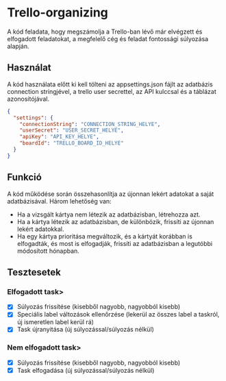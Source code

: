 # Trello-organizing

A kód feladata, hogy megszámolja a Trello-ban lévő már elvégzett és elfogadott feladatokat, a megfelelő cég és feladat fontossági súlyozása alapján.

## Használat
A kód használata előtt ki kell tölteni az appsettings.json fájlt az adatbázis connection stringjével, a trello user secrettel, az API kulccsal és a táblázat azonosítójával.

```json
{
  "settings": {
    "connectionString": "CONNECTION_STRING_HELYE",
    "userSecret": "USER_SECRET_HELYE",
    "apiKey": "API_KEY_HELYE",
    "boardId": "TRELLO_BOARD_ID_HELYE"
  }
}
```
## Funkció
A kód működése során összehasonlítja az újonnan lekért adatokat a saját adatbázisával. Három lehetőség van:

- Ha a vizsgált kártya nem létezik az adatbázisban, létrehozza azt.
- Ha a kártya létezik az adatbázisban, de különbözik, frissíti az újonnan lekért adatokkal.
- Ha egy kártya prioritása megváltozik, és a kártyát korábban is elfogadták, és most is elfogadják, frissíti az adatbázisban a legutóbbi módosított hónapban.

## Tesztesetek

### Elfogadott task>
- [x] Súlyozás frissítése (kisebből nagyobb, nagyobból kisebb)
- [x] Speciális label változások ellenőrzése (lekerül az összes label a taskról, új ismeretlen label kerül rá)
- [x] Task újranyitása (új súlyozással/súlyozás nélkül)
### Nem elfogadott task>
- [x] Súlyozás frissítése (kisebből nagyobb, nagyobból kisebb)
- [x] Task elfogadása (új súlyozással/súlyozás nélkül)
